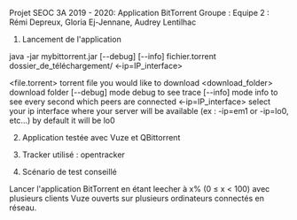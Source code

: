 Projet SEOC 3A 2019 - 2020: Application BitTorrent
Groupe : Equipe 2 : Rémi Depreux, Gloria Ej-Jennane, Audrey Lentilhac

1. Lancement de l'application

java -jar mybittorrent.jar [--debug] [--info] fichier.torrent dossier_de_téléchargement/ <-ip=IP_interface>

<file.torrent>         torrent file you would like to download
<download_folder>      download folder
[--debug]              mode debug to see trace
[--info]               mode info to see every second which peers are connected
<-ip=IP_interface>     select your ip interface where your server will be available (ex : -ip=em1 or -ip=lo0, etc...) by default it will be lo0

2. Application testée avec Vuze et QBittorrent

3. Tracker utilisé : opentracker

4. Scénario de test conseillé

Lancer l'application BitTorrent en étant leecher à x% (0 ≤ x < 100) avec plusieurs clients Vuze ouverts sur plusieurs ordinateurs connectés en réseau.
